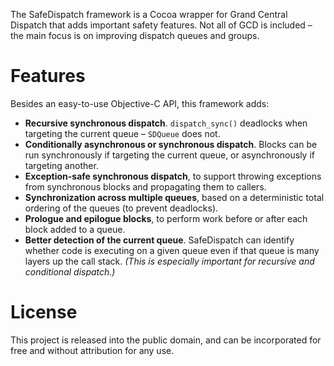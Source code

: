 The SafeDispatch framework is a Cocoa wrapper for Grand Central Dispatch that adds important safety features. Not all of GCD is included – the main focus is on improving dispatch queues and groups.

# Features

Besides an easy-to-use Objective-C API, this framework adds:

 * **Recursive synchronous dispatch**. `dispatch_sync()` deadlocks when targeting the current queue – `SDQueue` does not.
 * **Conditionally asynchronous or synchronous dispatch**. Blocks can be run synchronously if targeting the current queue, or asynchronously if targeting another.
 * **Exception-safe synchronous dispatch**, to support throwing exceptions from synchronous blocks and propagating them to callers.
 * **Synchronization across multiple queues**, based on a deterministic total ordering of the queues (to prevent deadlocks).
 * **Prologue and epilogue blocks**, to perform work before or after each block added to a queue.
 * **Better detection of the current queue**. SafeDispatch can identify whether code is executing on a given queue even if that queue is many layers up the call stack. _(This is especially important for recursive and conditional dispatch.)_

# License

This project is released into the public domain, and can be incorporated for free and without attribution for any use.

